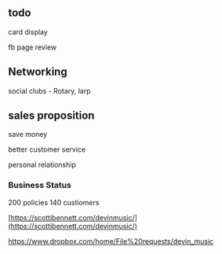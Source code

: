 ## todo

card display

fb page review

## Networking

social clubs - Rotary, larp

## sales proposition

save money

better customer service 

personal relationship

### Business Status

200 policies 140 custiomers

[https://scottjbennett.com/devinmusic/](https://scottjbennett.com/devinmusic/)

https://www.dropbox.com/home/File%20requests/devin_music
